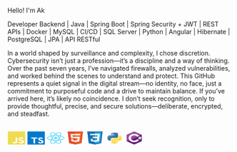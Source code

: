Hello! I'm Ak

Developer Backend | Java | Spring Boot | Spring Security + JWT | REST APIs | Docker | MySQL | CI/CD | SQL Server | Python | Angular | Hibernate | PostgreSQL | JPA | API RESTful

In a world shaped by surveillance and complexity, I chose discretion. Cybersecurity isn’t just a profession—it’s a discipline and a way of thinking. Over the past seven years, I’ve navigated firewalls, analyzed vulnerabilities, and worked behind the scenes to understand and protect. This GitHub represents a quiet signal in the digital stream—no identity, no face, just a commitment to purposeful code and a drive to maintain balance. If you’ve arrived here, it’s likely no coincidence. I don’t seek recognition, only to provide thoughtful, precise, and secure solutions—deliberate, encrypted, and steadfast.




  <div style="display: inline_block"><br>
  <img align="center" alt="K" height="30" width="40" src="https://raw.githubusercontent.com/devicons/devicon/master/icons/javascript/javascript-plain.svg">
  <img align="center" alt="M" height="30" width="40" src="https://raw.githubusercontent.com/devicons/devicon/master/icons/typescript/typescript-plain.svg">
  <img align="center" alt="Z" height="30" width="40" src="https://raw.githubusercontent.com/devicons/devicon/master/icons/react/react-original.svg">
  <img align="center" alt="K" height="30" width="40" src="https://raw.githubusercontent.com/devicons/devicon/master/icons/html5/html5-original.svg">
  <img align="center" alt="M" height="30" width="40" src="https://raw.githubusercontent.com/devicons/devicon/master/icons/css3/css3-original.svg">
  <img align="center" alt="Z" height="30" width="40" src="https://raw.githubusercontent.com/devicons/devicon/master/icons/python/python-original.svg">
  <img align="center" alt="J" height="30" width="40" src="https://raw.githubusercontent.com/devicons/devicon/master/icons/csharp/csharp-original.svg">
</div>

 
</div>
